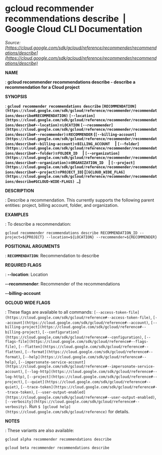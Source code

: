 # gcloud recommender recommendations describe  |  Google Cloud CLI Documentation

*Source: [https://cloud.google.com/sdk/gcloud/reference/recommender/recommendations/describe](https://cloud.google.com/sdk/gcloud/reference/recommender/recommendations/describe)*

**NAME**

: **gcloud recommender recommendations describe - describe a recommendation for a Cloud project**

**SYNOPSIS**

: **`gcloud recommender recommendations describe` `[RECOMMENDATION](https://cloud.google.com/sdk/gcloud/reference/recommender/recommendations/describe#RECOMMENDATION)` `[--location](https://cloud.google.com/sdk/gcloud/reference/recommender/recommendations/describe#--location)`=`LOCATION` `[--recommender](https://cloud.google.com/sdk/gcloud/reference/recommender/recommendations/describe#--recommender)`=`RECOMMENDER` (`[--billing-account](https://cloud.google.com/sdk/gcloud/reference/recommender/recommendations/describe#--billing-account)`=`BILLING_ACCOUNT`     | `[--folder](https://cloud.google.com/sdk/gcloud/reference/recommender/recommendations/describe#--folder)`=`FOLDER_ID`     | `[--organization](https://cloud.google.com/sdk/gcloud/reference/recommender/recommendations/describe#--organization)`=`ORGANIZATION_ID`     | `[--project](https://cloud.google.com/sdk/gcloud/reference/recommender/recommendations/describe#--project)`=`PROJECT_ID`) [`[GCLOUD_WIDE_FLAG](https://cloud.google.com/sdk/gcloud/reference/recommender/recommendations/describe#GCLOUD-WIDE-FLAGS) …`]**

**DESCRIPTION**

: Describe a recommendation. This currently supports the following parent
entities: project, billing account, folder, and organization.

**EXAMPLES**

: To describe a recommendation:

```
gcloud recommender recommendations describe RECOMMENDATION_ID --project=${PROJECT} --location=${LOCATION} --recommender=${RECOMMENDER}
```

**POSITIONAL ARGUMENTS**

: **`RECOMMENDATION`**:
Recommendation to describe

**REQUIRED FLAGS**

: **--location**:
Location

**--recommender**:
Recommender of the recommendations

**--billing-account**

**GCLOUD WIDE FLAGS**

: These flags are available to all commands: `[--access-token-file](https://cloud.google.com/sdk/gcloud/reference#--access-token-file)`,
`[--account](https://cloud.google.com/sdk/gcloud/reference#--account)`, `[--billing-project](https://cloud.google.com/sdk/gcloud/reference#--billing-project)`,
`[--configuration](https://cloud.google.com/sdk/gcloud/reference#--configuration)`,
`[--flags-file](https://cloud.google.com/sdk/gcloud/reference#--flags-file)`,
`[--flatten](https://cloud.google.com/sdk/gcloud/reference#--flatten)`, `[--format](https://cloud.google.com/sdk/gcloud/reference#--format)`, `[--help](https://cloud.google.com/sdk/gcloud/reference#--help)`, `[--impersonate-service-account](https://cloud.google.com/sdk/gcloud/reference#--impersonate-service-account)`,
`[--log-http](https://cloud.google.com/sdk/gcloud/reference#--log-http)`,
`[--project](https://cloud.google.com/sdk/gcloud/reference#--project)`, `[--quiet](https://cloud.google.com/sdk/gcloud/reference#--quiet)`, `[--trace-token](https://cloud.google.com/sdk/gcloud/reference#--trace-token)`, `[--user-output-enabled](https://cloud.google.com/sdk/gcloud/reference#--user-output-enabled)`,
`[--verbosity](https://cloud.google.com/sdk/gcloud/reference#--verbosity)`.
Run `$ [gcloud help](https://cloud.google.com/sdk/gcloud/reference)` for details.

**NOTES**

: These variants are also available:

```
gcloud alpha recommender recommendations describe
```

```
gcloud beta recommender recommendations describe
```